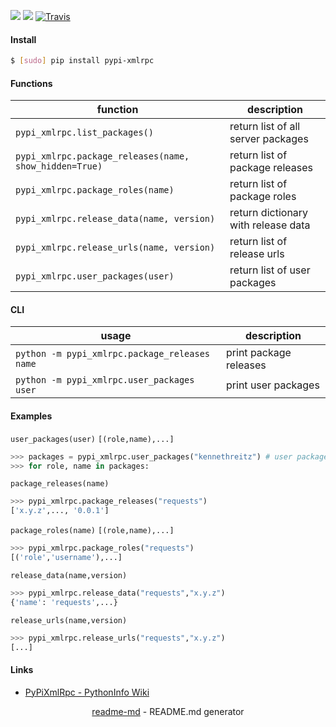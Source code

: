 [![](https://img.shields.io/pypi/pyversions/pypi-xmlrpc.svg?longCache=True)](https://pypi.org/pypi/pypi-xmlrpc/)
[![](https://img.shields.io/pypi/v/pypi-xmlrpc.svg?maxAge=3600)](https://pypi.org/pypi/pypi-xmlrpc/)
[![Travis](https://api.travis-ci.org/looking-for-a-job/pypi-xmlrpc.py.svg?branch=master)](https://travis-ci.org/looking-for-a-job/pypi-xmlrpc.py/)

#### Install
```bash
$ [sudo] pip install pypi-xmlrpc
```

#### Functions
function|description
-|-
`pypi_xmlrpc.list_packages()`|return list of all server packages
`pypi_xmlrpc.package_releases(name, show_hidden=True)`|return list of package releases
`pypi_xmlrpc.package_roles(name)`|return list of package roles
`pypi_xmlrpc.release_data(name, version)`|return dictionary with release data
`pypi_xmlrpc.release_urls(name, version)`|return list of release urls
`pypi_xmlrpc.user_packages(user)`|return list of user packages

#### CLI
usage|description
-|-
`python -m pypi_xmlrpc.package_releases name`|print package releases
`python -m pypi_xmlrpc.user_packages user`|print user packages

#### Examples
`user_packages(user)` `[(role,name),...]`
```python
>>> packages = pypi_xmlrpc.user_packages("kennethreitz") # user packages
>>> for role, name in packages:
```

`package_releases(name)`
```python
>>> pypi_xmlrpc.package_releases("requests")
['x.y.z',..., '0.0.1']
```

`package_roles(name)` `[(role,name),...]`
```python
>>> pypi_xmlrpc.package_roles("requests")
[('role','username'),...]
```

`release_data(name,version)`
```python
>>> pypi_xmlrpc.release_data("requests","x.y.z")
{'name': 'requests',...}
```


`release_urls(name,version)`
```python
>>> pypi_xmlrpc.release_urls("requests","x.y.z")
[...]
```

#### Links
+   [PyPiXmlRpc - PythonInfo Wiki](http://wiki.python.org/moin/PyPiXmlRpc)

<p align="center"><a href="https://pypi.org/project/readme-md/">readme-md</a> - README.md generator</p>
